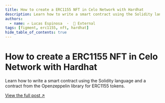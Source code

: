 ```yaml
---
title: How to create a ERC1155 NFT in Celo Network with Hardhat
description: Learn how to write a smart contract using the Solidity language and a contract from the Openzeppelin library for ERC1155 tokens.
authors:
  - name: ✍️ Lucas Espinosa  ·  🔗 External
tags: [figment, erc1155, nft, hardhat]
hide_table_of_contents: true
---
```


# How to create a ERC1155 NFT in Celo Network with Hardhat

Learn how to write a smart contract using the Solidity language and a contract from the Openzeppelin library for ERC1155 tokens.

[View the full post ↗️](https://learn.figment.io/tutorials/celo-hardhat-deploy-and-nft-app)

<!--truncate-->

